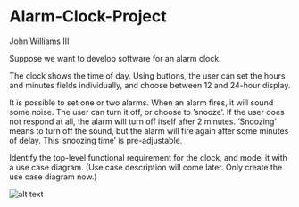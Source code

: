 # Alarm-Clock-Project

John Williams III

Suppose we want to develop software for an alarm clock.

The clock shows the time of day. Using buttons, the user can set the hours and minutes fields individually, and choose between 12 and 24-hour display.

It is possible to set one or two alarms. When an alarm fires, it will sound some noise. The user can turn it off, or choose to ’snooze’. If the user does not respond at all, the alarm will turn off itself after 2 minutes. ’Snoozing’ means to turn off the sound, but the alarm will fire again after some minutes of delay. This ’snoozing time’ is pre-adjustable.

Identify the top-level functional requirement for the clock, and model it with a use case diagram.  (Use case description will come later.  Only create the use case diagram now.)

![alt text](https://raw.githubusercontent.com/jwmx9/Alarm-Clock-Project/master/Alarm-Clock-Project/AlarmClockUseCase.png)

